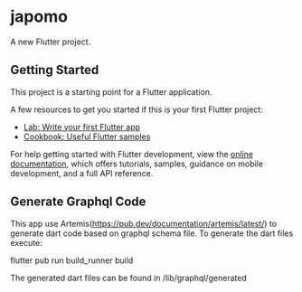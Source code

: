 # japomo

A new Flutter project.

## Getting Started

This project is a starting point for a Flutter application.

A few resources to get you started if this is your first Flutter project:

- [Lab: Write your first Flutter app](https://docs.flutter.dev/get-started/codelab)
- [Cookbook: Useful Flutter samples](https://docs.flutter.dev/cookbook)

For help getting started with Flutter development, view the
[online documentation](https://docs.flutter.dev/), which offers tutorials,
samples, guidance on mobile development, and a full API reference.

## Generate Graphql Code

This app use Artemis(https://pub.dev/documentation/artemis/latest/) to generate dart code
based on graphql schema file. To generate the dart files execute:

flutter pub run build_runner build

The generated dart files can be found in /lib/graphql/generated
